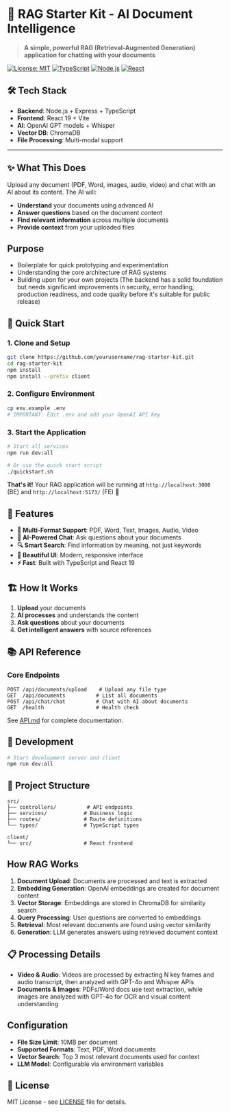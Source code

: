 # 🚀 **RAG Starter Kit** - AI Document Intelligence

> **A simple, powerful RAG (Retrieval-Augmented Generation) application for chatting with your documents**

[![License: MIT](https://img.shields.io/badge/License-MIT-yellow.svg)](https://opensource.org/licenses/MIT)
[![TypeScript](https://img.shields.io/badge/TypeScript-007ACC?logo=typescript&logoColor=white)](https://www.typescriptlang.org/)
[![Node.js](https://img.shields.io/badge/Node.js-43853D?logo=node.js&logoColor=white)](https://nodejs.org/)
[![React](https://img.shields.io/badge/React-20232A?logo=react&logoColor=61DAFB)](https://reactjs.org/)

## 🛠️ **Tech Stack**

- **Backend**: Node.js + Express + TypeScript
- **Frontend**: React 19 + Vite
- **AI**: OpenAI GPT models + Whisper
- **Vector DB**: ChromaDB
- **File Processing**: Multi-modal support

---

## ✨ **What This Does**

Upload any document (PDF, Word, images, audio, video) and chat with an AI about its content. The AI will:

- **Understand** your documents using advanced AI
- **Answer questions** based on the document content
- **Find relevant information** across multiple documents
- **Provide context** from your uploaded files

## **Purpose**

- Boilerplate for quick prototyping and experimentation
- Understanding the core architecture of RAG systems
- Building upon for your own projects (The backend has a solid foundation but needs significant improvements in security, error handling, production readiness, and code quality before it's suitable for public release)

## 🚀 **Quick Start**

### **1. Clone and Setup**

```bash
git clone https://github.com/yourusername/rag-starter-kit.git
cd rag-starter-kit
npm install
npm install --prefix client
```

### **2. Configure Environment**

```bash
cp env.example .env
# IMPORTANT: Edit .env and add your OpenAI API key
```

### **3. Start the Application**

```bash
# Start all services
npm run dev:all

# Or use the quick start script
./quickstart.sh
```

**That's it!** Your RAG application will be running at `http://localhost:3000` (BE) and `http://localhost:5173/` (FE) 🎉

## 🎯 **Features**

- **📄 Multi-Format Support**: PDF, Word, Text, Images, Audio, Video
- **🤖 AI-Powered Chat**: Ask questions about your documents
- **🔍 Smart Search**: Find information by meaning, not just keywords
- **📱 Beautiful UI**: Modern, responsive interface
- **⚡ Fast**: Built with TypeScript and React 19

## 🏗️ **How It Works**

1. **Upload** your documents
2. **AI processes** and understands the content
3. **Ask questions** about your documents
4. **Get intelligent answers** with source references

## 📚 **API Reference**

### **Core Endpoints**

```http
POST /api/documents/upload    # Upload any file type
GET  /api/documents          # List all documents
POST /api/chat/chat          # Chat with AI about documents
GET  /health                 # Health check
```

See [API.md](API.md) for complete documentation.

## 🔧 **Development**

```bash
# Start development server and client
npm run dev:all
```

## 📁 **Project Structure**

```
src/
├── controllers/          # API endpoints
├── services/            # Business logic
├── routes/              # Route definitions
└── types/               # TypeScript types

client/
└── src/                 # React frontend
```

## How RAG Works

1. **Document Upload**: Documents are processed and text is extracted
2. **Embedding Generation**: OpenAI embeddings are created for document content
3. **Vector Storage**: Embeddings are stored in ChromaDB for similarity search
4. **Query Processing**: User questions are converted to embeddings
5. **Retrieval**: Most relevant documents are found using vector similarity
6. **Generation**: LLM generates answers using retrieved document context

## 📋 **Processing Details**

- **Video & Audio**: Videos are processed by extracting N key frames and audio transcript, then analyzed with GPT-4o and Whisper APIs
- **Documents & Images**: PDFs/Word docs use text extraction, while images are analyzed with GPT-4o for OCR and visual content understanding

## Configuration

- **File Size Limit**: 10MB per document
- **Supported Formats**: Text, PDF, Word documents
- **Vector Search**: Top 3 most relevant documents used for context
- **LLM Model**: Configurable via environment variables

## 📄 **License**

MIT License - see [LICENSE](LICENSE) file for details.
